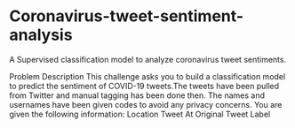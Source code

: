# Coronavirus-tweet-sentiment-analysis
A Supervised classification model to analyze coronavirus tweet sentiments.


Problem Description
This challenge asks you to build a classification model to predict the sentiment of COVID-19 tweets.The tweets have been pulled from Twitter and manual tagging has been done then.
The names and usernames have been given codes to avoid any privacy concerns.
You are given the following information:
Location
Tweet At
Original Tweet
Label
